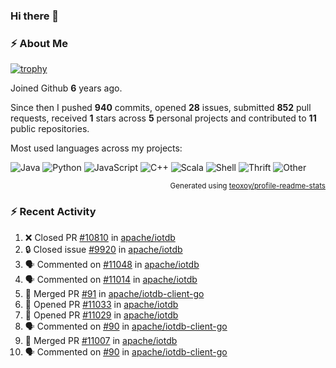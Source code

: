 ### Hi there 👋

### :zap: About Me

[![trophy](https://github-profile-trophy.vercel.app/?username=HTHou&theme=onedark)](https://github.com/ryo-ma/github-profile-trophy)
   
Joined Github **6** years ago.

Since then I pushed **940** commits, opened **28** issues, submitted **852** pull requests, received **1** stars across **5** personal projects and contributed to **11** public repositories.

Most used languages across my projects:

![Java](https://img.shields.io/static/v1?style=flat-square&label=%E2%A0%80&color=555&labelColor=%23b07219&message=Java%EF%B8%B195.4%25)
![Python](https://img.shields.io/static/v1?style=flat-square&label=%E2%A0%80&color=555&labelColor=%233572A5&message=Python%EF%B8%B11.2%25)
![JavaScript](https://img.shields.io/static/v1?style=flat-square&label=%E2%A0%80&color=555&labelColor=%23f1e05a&message=JavaScript%EF%B8%B10.7%25)
![C++](https://img.shields.io/static/v1?style=flat-square&label=%E2%A0%80&color=555&labelColor=%23f34b7d&message=C%2B%2B%EF%B8%B10.5%25)
![Scala](https://img.shields.io/static/v1?style=flat-square&label=%E2%A0%80&color=555&labelColor=%23c22d40&message=Scala%EF%B8%B10.4%25)
![Shell](https://img.shields.io/static/v1?style=flat-square&label=%E2%A0%80&color=555&labelColor=%2389e051&message=Shell%EF%B8%B10.3%25)
![Thrift](https://img.shields.io/static/v1?style=flat-square&label=%E2%A0%80&color=555&labelColor=%23D12127&message=Thrift%EF%B8%B10.3%25)
![Other](https://img.shields.io/static/v1?style=flat-square&label=%E2%A0%80&color=555&labelColor=%23ededed&message=Other%EF%B8%B10.8%25)

<p align="right"><sub>Generated using <a href="https://github.com/marketplace/actions/profile-readme-stats">teoxoy/profile-readme-stats</a></sub></p>


<!--![](https://github.com/HTHou/HTHou/blob/output/github-contribution-grid-snake.svg)-->

<!--![Haonan Hou's github stats](https://github-readme-stats.vercel.app/api?username=HTHou&count_private=true&show_icons=true&theme=onedark)-->

<!--![Haonan Hou's wakatime stats](https://github-readme-stats.vercel.app/api/wakatime?username=HTHou&layout=compact&theme=onedark)-->

<!--![Top Langs](https://github-readme-stats.vercel.app/api/top-langs/?username=HTHou&theme=onedark&layout=compact)-->

### :zap: Recent Activity
<!--START_SECTION:activity-->
1. ❌ Closed PR [#10810](https://github.com/apache/iotdb/pull/10810) in [apache/iotdb](https://github.com/apache/iotdb)
2. 🔒 Closed issue [#9920](https://github.com/apache/iotdb/issues/9920) in [apache/iotdb](https://github.com/apache/iotdb)
3. 🗣 Commented on [#11048](https://github.com/apache/iotdb/issues/11048#issuecomment-1707529707) in [apache/iotdb](https://github.com/apache/iotdb)
4. 🗣 Commented on [#11014](https://github.com/apache/iotdb/issues/11014#issuecomment-1705867657) in [apache/iotdb](https://github.com/apache/iotdb)
5. 🎉 Merged PR [#91](https://github.com/apache/iotdb-client-go/pull/91) in [apache/iotdb-client-go](https://github.com/apache/iotdb-client-go)
6. 💪 Opened PR [#11033](https://github.com/apache/iotdb/pull/11033) in [apache/iotdb](https://github.com/apache/iotdb)
7. 💪 Opened PR [#11029](https://github.com/apache/iotdb/pull/11029) in [apache/iotdb](https://github.com/apache/iotdb)
8. 🗣 Commented on [#90](https://github.com/apache/iotdb-client-go/issues/90#issuecomment-1704475938) in [apache/iotdb-client-go](https://github.com/apache/iotdb-client-go)
9. 🎉 Merged PR [#11007](https://github.com/apache/iotdb/pull/11007) in [apache/iotdb](https://github.com/apache/iotdb)
10. 🗣 Commented on [#90](https://github.com/apache/iotdb-client-go/issues/90#issuecomment-1702104695) in [apache/iotdb-client-go](https://github.com/apache/iotdb-client-go)
<!--END_SECTION:activity-->

<!--
**HTHou/HTHou** is a ✨ _special_ ✨ repository because its `README.md` (this file) appears on your GitHub profile.

Here are some ideas to get you started:

- 🔭 I’m currently working on ...
- 🌱 I’m currently learning ...
- 👯 I’m looking to collaborate on ...
- 🤔 I’m looking for help with ...
- 💬 Ask me about ...
- 📫 How to reach me: ...
- 😄 Pronouns: ...
- ⚡ Fun fact: ...
-->

